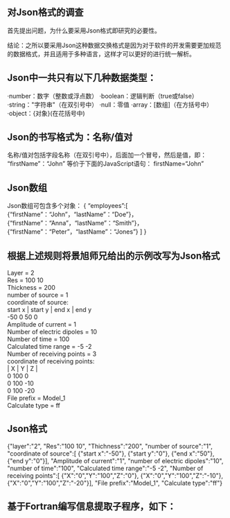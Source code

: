 对Json格式的调查
---------------
首先提出问题，为什么要采用Json格式即研究的必要性。



结论：之所以要采用Json这种数据交换格式是因为对于软件的开发需要更加规范的数据格式，并且适用于多种语言，这样才可以更好的进行统一解析。

Json中一共只有以下几种数据类型：
------------------------------
·number：数字（整数或浮点数）
·boolean：逻辑判断（true或false）
·string："字符串"（在双引号中）
·null：零值
·array：[数组]（在方括号中）
·object：{对象}(在花括号中)

Json的书写格式为：名称/值对
-------------------------
名称/值对包括字段名称（在双引号中），后面加一个冒号，然后是值，即：
“firstName”：“John”
等价于下面的JavaScript语句：
firstName=“John”

Json数组
--------
Json数组可包含多个对象：
{
“employees”:[
{“firstName”：“John”，“lastName”：“Doe”}，
{“firstName”：“Anna”，“lastName”：“Smith”}，
{“firstName”：“Peter”，“lastName”：“Jones”}
]
}

根据上述规则将景旭师兄给出的示例改写为Json格式
-------------------------------
Layer = 2  
Res = 100 10  
Thickness = 200  
number of source = 1  
coordinate of source:  
start x | start y | end x | end y  
   -50       0       50      0  
Amplitude of current = 1  
Number of electric dipoles = 10  
Number of time = 100  
Calculated time range = -5 -2  
Number of receiving points = 3  
coordinate of receiving points:  
|   X   |   Y   |   Z   |  
    0      100      0  
    0      100     -10  
    0      100     -20  
File prefix = Model_1  
Calculate type = ff

Json格式
---------
{"layer":"2",
"Res":"100 10",
"Thichness":"200",
"number of source":"1",
"coordinate of source":[
   {"start x":"-50"},
   {"start y":"0"},
   {"end x":"50"},
   {"end y":"0"}],
"Amplitude of current":"1",
"number of electric dipoles":"10",
"number of time":"100",
"Calculated time range":"-5 -2",
"Number of receiving points":[
   {"X":"0","Y":"100","Z":"0"},
   {"X":"0","Y":"100","Z":"-10"},
   {"X":"0","Y":"100","Z":"-20"}],
"File prefix":"Model_1",
"Calculate type":"ff"}


基于Fortran编写信息提取子程序，如下：
------------------------------------